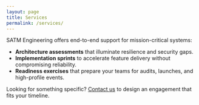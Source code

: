 ```yaml
---
layout: page
title: Services
permalink: /services/
---
```


SATM Engineering offers end-to-end support for mission-critical systems:

- **Architecture assessments** that illuminate resilience and security gaps.
- **Implementation sprints** to accelerate feature delivery without compromising
  reliability.
- **Readiness exercises** that prepare your teams for audits, launches, and
  high-profile events.

Looking for something specific? [Contact us](./contact/) to design an engagement
that fits your timeline.
